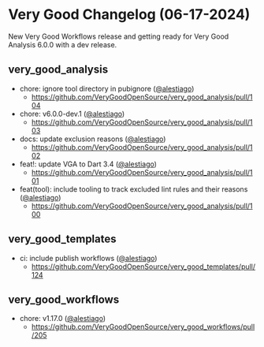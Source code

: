 # Very Good Changelog (06-17-2024)

New Very Good Workflows release and getting ready for Very Good Analysis 6.0.0 with a dev release.

## very_good_analysis

- chore: ignore tool directory in pubignore ([@alestiago](https://github.com/alestiago))
  - https://github.com/VeryGoodOpenSource/very_good_analysis/pull/104
- chore: v6.0.0-dev.1 ([@alestiago](https://github.com/alestiago))
  - https://github.com/VeryGoodOpenSource/very_good_analysis/pull/103
- docs: update exclusion reasons ([@alestiago](https://github.com/alestiago))
  - https://github.com/VeryGoodOpenSource/very_good_analysis/pull/102
- feat!: update VGA to Dart 3.4 ([@alestiago](https://github.com/alestiago))
  - https://github.com/VeryGoodOpenSource/very_good_analysis/pull/101
- feat(tool): include tooling to track excluded lint rules and their reasons ([@alestiago](https://github.com/alestiago))
  - https://github.com/VeryGoodOpenSource/very_good_analysis/pull/100

## very_good_templates

- ci: include publish workflows ([@alestiago](https://github.com/alestiago))
  - https://github.com/VeryGoodOpenSource/very_good_templates/pull/124

## very_good_workflows

- chore: v1.17.0 ([@alestiago](https://github.com/alestiago))
  - https://github.com/VeryGoodOpenSource/very_good_workflows/pull/205

